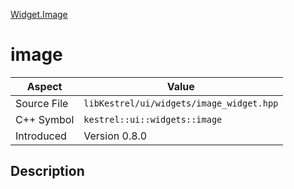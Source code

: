 [Widget.Image](index.md)
# image
| Aspect | Value |
| --- | --- |
| Source File | `libKestrel/ui/widgets/image_widget.hpp` |
| C++ Symbol | `kestrel::ui::widgets::image` |
| Introduced | Version 0.8.0 |
## Description
